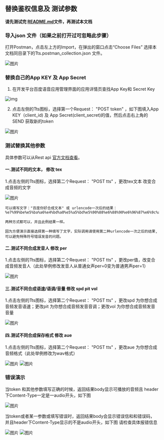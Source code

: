 ## 替换鉴权信息及 测试参数
**请先测试完 [README.md](/rest-api-tts/postman/README.md)文件，再测试本文档**

### 导入json 文件（如果之前打开过可忽略此步骤）

打开Postman，点击左上方的Import，在弹出的窗口点击“Choose Files” 选择本文档同目录下的Tts.postman_collection.json 文件。

![图片](https://raw.githubusercontent.com/Baidu-AIP/speech-demo/master/rest-api-tts/postman/doc-images/201906201400.png)

### 替换自己的App KEY 及 App Secret

1. 在开发平台百度语音应用管理界面的应用详情页查找App Key和 Secret Key

![img](https://raw.githubusercontent.com/Baidu-AIP/speech-demo/master/rest-api-tts/postman/doc-images/201906201700.jpg)

2. 点击左侧的Tts图标，选择第一个Request： "POST token" ，如下图填入App KEY（client_id) 及 App Secret(client_secret)的值，然后点击右上角的SEND 获取新的token 

![图片](https://raw.githubusercontent.com/Baidu-AIP/speech-demo/master/rest-api-tts/postman/doc-images/201906261704.png)



### 测试替换其他参数

具体参数可以从Rest api [官方文档查看](http://ai.baidu.com/docs#/TTS-API/41ac79a6)。

#### 一.测试不同的文本， 修改 tex

1.点击左侧的Tts图标，选择第二个Request： "POST tts" ，更改tex文本 改变合成音频的文字

![图片](https://raw.githubusercontent.com/Baidu-AIP/speech-demo/master/rest-api-tts/postman/doc-images/201906261705.png)


    可以填写文字："百度你好合成文本" 或 urlencode一次后的结果：%e7%99%be%e5%ba%a6%e4%bd%a0%e5%a5%bd%e5%90%88%e6%88%90%e6%96%87%e6%9c%ac
    
    两种方式都可以，并且此例结果一样。
    
    因为方便演示直接选择第一种填写了文字，实际调用请使用第二种urlencode一次之后的结果,可以避免特殊符号错误发音的问题。
    
#### 二.测试不同合成发音人  修改 per 

1.点击左侧的Tts图标，选择第二个Request： "POST tts" ，更改per值，改变合成音频发音人（此处举例修改发音人从普通女声per=0变为普通男声per=1）

![图片](https://raw.githubusercontent.com/Baidu-AIP/speech-demo/master/rest-api-tts/postman/doc-images/201906261706.png)

#### 三.测试不同合成语速/语调/音量      修改 spd pit vol

1.点击左侧的Tts图标，选择第二个Request： "POST tts" ，更改spd 为你想合成音频发音语速；更改pit 为你想合成音频发音音调；更改vol 为你想合成音频发音音量

![图片](https://raw.githubusercontent.com/Baidu-AIP/speech-demo/master/rest-api-tts/postman/doc-images/201906261707.png)

#### 四.测试不同合成保存格式 修改 aue 

1.点击左侧的Tts图标，选择第二个Request： "POST tts" ，更改aue 为你想合成音频格式（此处举例修改为wav格式）

![图片](https://raw.githubusercontent.com/Baidu-AIP/speech-demo/master/rest-api-tts/postman/doc-images/201906261708.png)
![图片](https://raw.githubusercontent.com/Baidu-AIP/speech-demo/master/rest-api-tts/postman/doc-images/201906261709.png)

### 错误演示
当token 和其他参数填写正确的时候，返回结果body显示可播放的音频且 header下Content-Type一定是一audio开头，如下图

![图片](https://raw.githubusercontent.com/Baidu-AIP/speech-demo/master/rest-api-tts/postman/doc-images/201906261710.png)

当token或者某一参数或填写错误时，返回结果body会显示错误信和和错误码，并且header下Content-Type显示的不是audio开头，如下图  请检查具体报错信息

![图片](https://raw.githubusercontent.com/Baidu-AIP/speech-demo/master/rest-api-tts/postman/doc-images/201906261711.png)
![图片](https://raw.githubusercontent.com/Baidu-AIP/speech-demo/master/rest-api-tts/postman/doc-images/201906261712.png)
